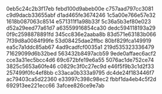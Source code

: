 0eb5c24c2b3f17eb
febd100d9abeb00e
c757aad797cc3081
c9d9dacb33655abf
d1ad465fe3674246
1c5a00e766e57e32
1618b087063c8514
e571311f1a98b33f
5c36a5b3ef80e023
d52a29eed77a61d7
a63559916854ca30
dedc594118193a29
0f9c2598878891fd
345cc836e2aaba8b
83d571e63183b066
7f39d8a0084f99fe
53d08425dae2ffbc
80bf829fca149919
ea5c7a1ddc85ab67
4ad9cadfcf0035a1
219d535323336479
71629099d6b32bed
563432b8497acb59
9ede0affaec6acf2
cce3a31ec5bcc4d6
69c672bfe19e6a55
5076ac1de752ce74
3825c5653a60fe46
c0829c3f0c27ec9d
e46f5f9b3c1d2f33
257499f0fc4ef8bb
c33aca0b333a9795
dc4de24f183446f7
ac79403ca5d22360
e33997c398c98ec2
fbbf1da4eb4c5f2d
692913ee221ecc66
3afcee826ce9e7ab
